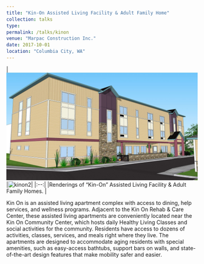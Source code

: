 ```yaml
---
title: "Kin-On Assisted Living Facility & Adult Family Home"
collection: talks
type:
permalink: /talks/kinon
venue: "Marpac Construction Inc."
date: 2017-10-01
location: "Columbia City, WA"
---
```

|![kinon1](/images/kinon1.jpg)|![kinon2](/images/kinon2.jpy)|
|:--:|
|Renderings of “Kin-On” Assisted Living Facility & Adult Family Homes. |

Kin On is an assisted living apartment complex with access to dining, help services, and wellness programs. Adjacent to the Kin On Rehab & Care Center, these assisted living apartments are conveniently located near the Kin On Community Center, which hosts daily Healthy Living Classes and social activities for the community.
Residents have access to dozens of activities, classes, services, and meals right where they live. The apartments are designed to accommodate aging residents with special amenities, such as easy-access bathtubs, support bars on walls, and state-of-the-art design features that make mobility safer and easier.

